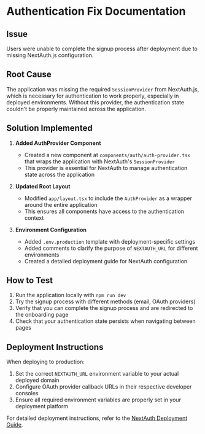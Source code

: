 # Authentication Fix Documentation

## Issue

Users were unable to complete the signup process after deployment due to missing NextAuth.js configuration.

## Root Cause

The application was missing the required `SessionProvider` from NextAuth.js, which is necessary for authentication to work properly, especially in deployed environments. Without this provider, the authentication state couldn't be properly maintained across the application.

## Solution Implemented

1. **Added AuthProvider Component**
   - Created a new component at `components/auth/auth-provider.tsx` that wraps the application with NextAuth's `SessionProvider`
   - This provider is essential for NextAuth to manage authentication state across the application

2. **Updated Root Layout**
   - Modified `app/layout.tsx` to include the `AuthProvider` as a wrapper around the entire application
   - This ensures all components have access to the authentication context

3. **Environment Configuration**
   - Added `.env.production` template with deployment-specific settings
   - Added comments to clarify the purpose of `NEXTAUTH_URL` for different environments
   - Created a detailed deployment guide for NextAuth configuration

## How to Test

1. Run the application locally with `npm run dev`
2. Try the signup process with different methods (email, OAuth providers)
3. Verify that you can complete the signup process and are redirected to the onboarding page
4. Check that your authentication state persists when navigating between pages

## Deployment Instructions

When deploying to production:

1. Set the correct `NEXTAUTH_URL` environment variable to your actual deployed domain
2. Configure OAuth provider callback URLs in their respective developer consoles
3. Ensure all required environment variables are properly set in your deployment platform

For detailed deployment instructions, refer to the [NextAuth Deployment Guide](./nextauth-deployment-guide.md).